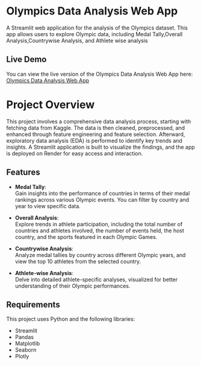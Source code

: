 # Olympics Data Analysis Web App

A Streamlit web application for the analysis of the Olympics dataset. This app allows users to explore Olympic data, including Medal Tally,Overall Analysis,Countrywise Analysis, and Athlete wise analysis

## Live Demo

You can view the live version of the Olympics Data Analysis Web App here:  
[Olympics Data Analysis Web App](https://olympic-data-analysis-web-app-u4is.onrender.com/)
# Project Overview

This project involves a comprehensive data analysis process, starting with fetching data from Kaggle. The data is then cleaned, preprocessed, and enhanced through feature engineering and feature selection. Afterward, exploratory data analysis (EDA) is performed to identify key trends and insights. A Streamlit application is built to visualize the findings, and the app is deployed on Render for easy access and interaction.


## Features

- **Medal Tally**:  
Gain insights into the performance of countries in terms of their medal rankings across various Olympic events. You can filter by country and year to view specific data.

- **Overall Analysis**:  
Explore trends in athlete participation, including the total number of countries and athletes involved, the number of events held, the host country, and the sports featured in each Olympic Games.

- **Countrywise Analysis**:  
Analyze medal tallies by country across different Olympic years, and view the top 10 athletes from the selected country.

- **Athlete-wise Analysis**:  
Delve into detailed athlete-specific analyses, visualized for better understanding of their Olympic performances.

## Requirements

This project uses Python and the following libraries:

- Streamlit
- Pandas
- Matplotlib
- Seaborn
- Plotly


